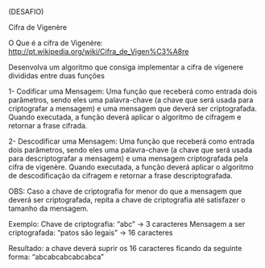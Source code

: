 (DESAFIO)

Cifra de Vigenère

O Que é a cifra de Vigenère: 
http://pt.wikipedia.org/wiki/Cifra_de_Vigen%C3%A8re

Desenvolva um algoritmo que consiga implementar a cifra de vigenere divididas entre duas funções

1- Codificar uma Mensagem: Uma função que receberá como entrada dois parâmetros, sendo eles uma palavra-chave (a chave que será usada para criptografar a mensagem) e uma mensagem que deverá ser criptografada. Quando executada, a função deverá aplicar o algoritmo de cifragem e retornar a frase cifrada.

2- Descodificar uma Mensagem: Uma função que receberá como entrada dois parâmetros, sendo eles uma palavra-chave (a chave que será usada para descriptografar a mensagem) e uma mensagem criptografada pela cifra de vigenère. Quando executada, a função deverá aplicar o algoritmo de descodificação da cifragem e retornar a frase descriptografada.

OBS: Caso a chave de criptografia for menor do que a mensagem que deverá ser criptografada, repita a chave de criptografia até satisfazer o tamanho da mensagem. 

Exemplo:
Chave de criptografia: “abc” -> 3 caracteres
Mensagem a ser criptografada: “patos são legais” -> 16 caracteres

Resultado: a chave deverá suprir os 16 caracteres ficando da seguinte forma: “abcabcabcabcabca”